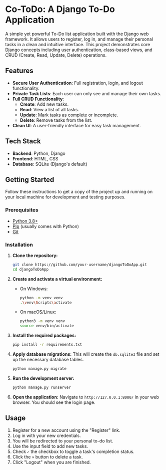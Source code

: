 # Co-ToDo: A Django To-Do Application

A simple yet powerful To-Do list application built with the Django web framework. It allows users to register, log in, and manage their personal tasks in a clean and intuitive interface. This project demonstrates core Django concepts including user authentication, class-based views, and CRUD (Create, Read, Update, Delete) operations.

## Features

*   **Secure User Authentication**: Full registration, login, and logout functionality.
*   **Private Task Lists**: Each user can only see and manage their own tasks.
*   **Full CRUD Functionality**:
    *   **Create**: Add new tasks.
    *   **Read**: View a list of all tasks.
    *   **Update**: Mark tasks as complete or incomplete.
    *   **Delete**: Remove tasks from the list.
*   **Clean UI**: A user-friendly interface for easy task management.

## Tech Stack

*   **Backend**: Python, Django
*   **Frontend**: HTML, CSS
*   **Database**: SQLite (Django's default)

## Getting Started

Follow these instructions to get a copy of the project up and running on your local machine for development and testing purposes.

### Prerequisites

*   [Python 3.8+](https://www.python.org/downloads/)
*   [Pip](https://pip.pypa.io/en/stable/installation/) (usually comes with Python)
*   [Git](https://git-scm.com/)

### Installation

1.  **Clone the repository:**
    ```sh
    git clone https://github.com/your-username/djangoToDoApp.git
    cd djangoToDoApp
    ```

2.  **Create and activate a virtual environment:**
    *   On Windows:
        ```sh
        python -m venv venv
        .\venv\Scripts\activate
        ```
    *   On macOS/Linux:
        ```sh
        python3 -m venv venv
        source venv/bin/activate
        ```

3.  **Install the required packages:**
    ```sh
    pip install -r requirements.txt
    ```

4.  **Apply database migrations:**
    This will create the `db.sqlite3` file and set up the necessary database tables.
    ```sh
    python manage.py migrate
    ```

5.  **Run the development server:**
    ```sh
    python manage.py runserver
    ```

6.  **Open the application:**
    Navigate to `http://127.0.0.1:8000/` in your web browser. You should see the login page.

## Usage

1.  Register for a new account using the "Register" link.
2.  Log in with your new credentials.
3.  You will be redirected to your personal to-do list.
4.  Use the input field to add new tasks.
5.  Check `✓` the checkbox to toggle a task's completion status.
6.  Click the `×` button to delete a task.
7.  Click "Logout" when you are finished.

